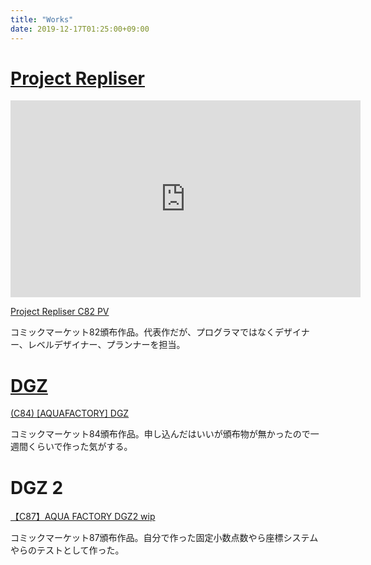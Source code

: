 ```yaml
---
title: "Works"
date: 2019-12-17T01:25:00+09:00
---
```


# [Project Repliser](http://www.aquafactory.x0.com/repliser/)

<p><iframe width="560" height="315" src="https://www.youtube.com/embed/qj2tbuR8pXQ" frameborder="0" allow="accelerometer; autoplay; encrypted-media; gyroscope; picture-in-picture" allowfullscreen></iframe></p>

<p><script type="application/javascript" src="https://embed.nicovideo.jp/watch/sm18556664/script?w=640&h=360"></script><noscript><a href="https://www.nicovideo.jp/watch/sm18556664">Project Repliser C82 PV</a></noscript></p>

コミックマーケット82頒布作品。代表作だが、プログラマではなくデザイナー、レベルデザイナー、プランナーを担当。

# [DGZ](http://www.vector.co.jp/soft/winnt/game/se504569.html)

<p><script type="application/javascript" src="https://embed.nicovideo.jp/watch/sm21555776/script?w=640&h=360"></script><noscript><a href="https://www.nicovideo.jp/watch/sm21555776">(C84) [AQUAFACTORY] DGZ</a></noscript></p>

コミックマーケット84頒布作品。申し込んだはいいが頒布物が無かったので一週間くらいで作った気がする。

# DGZ 2

<p><script type="application/javascript" src="https://embed.nicovideo.jp/watch/sm25220052/script?w=640&h=360"></script><noscript><a href="https://www.nicovideo.jp/watch/sm25220052">【C87】AQUA FACTORY DGZ2 wip</a></noscript></p>

コミックマーケット87頒布作品。自分で作った固定小数点数やら座標システムやらのテストとして作った。
